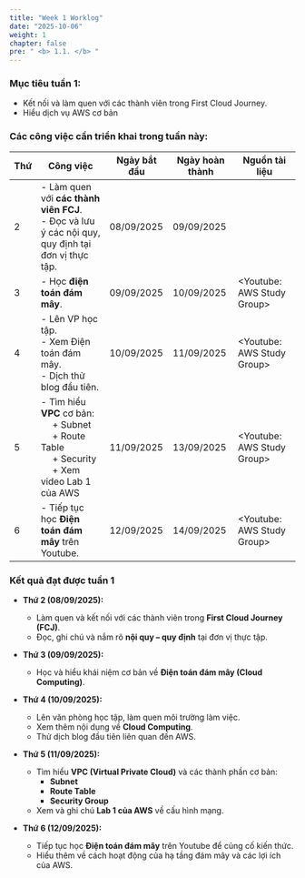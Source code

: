```yaml
---
title: "Week 1 Worklog"
date: "2025-10-06"
weight: 1
chapter: false
pre: " <b> 1.1. </b> "
---
```


### Mục tiêu tuần 1:

* Kết nối và làm quen với các thành viên trong First Cloud Journey.
* Hiểu dịch vụ AWS cơ bản

### Các công việc cần triển khai trong tuần này:
| Thứ | Công việc                                                                                                                          | Ngày bắt đầu | Ngày hoàn thành | Nguồn tài liệu             |
| --- |------------------------------------------------------------------------------------------------------------------------------------|--------------|-----------------|----------------------------|
| 2   | - Làm quen với **các thành viên FCJ**. <br> - Đọc và lưu ý các nội quy, quy định tại đơn vị thực tập.                              | 08/09/2025   | 09/09/2025      |                            |
| 3   | - Học **điện toán đám mây**.                                                                                                       | 09/09/2025   | 10/09/2025      | <Youtube: AWS Study Group> |
| 4   | - Lên VP học tập. <br> - Xem Điện toán đám mây. <br> - Dịch thử blog đầu tiên.                                                     | 10/09/2025   | 11/09/2025      | <Youtube: AWS Study Group> |
| 5   | - Tìm hiểu **VPC** cơ bản: <br>&emsp; + Subnet <br>&emsp; + Route Table <br>&emsp; + Security <br>&emsp; + Xem video Lab 1 của AWS | 11/09/2025   | 13/09/2025      | <Youtube: AWS Study Group> |
| 6   | - Tiếp tục học **Điện toán đám mây** trên Youtube.                                                                                 | 12/09/2025   | 14/09/2025      | <Youtube: AWS Study Group> |


### Kết quả đạt được tuần 1

* **Thứ 2 (08/09/2025):**
    - Làm quen và kết nối với các thành viên trong **First Cloud Journey (FCJ)**.
    - Đọc, ghi chú và nắm rõ **nội quy – quy định** tại đơn vị thực tập.

* **Thứ 3 (09/09/2025):**
    - Học và hiểu khái niệm cơ bản về **Điện toán đám mây (Cloud Computing)**.

* **Thứ 4 (10/09/2025):**
    - Lên văn phòng học tập, làm quen môi trường làm việc.
    - Xem thêm nội dung về **Cloud Computing**.
    - Thử dịch blog đầu tiên liên quan đến AWS.

* **Thứ 5 (11/09/2025):**
    - Tìm hiểu **VPC (Virtual Private Cloud)** và các thành phần cơ bản:
        - **Subnet**
        - **Route Table**
        - **Security Group**
    - Xem và ghi chú **Lab 1 của AWS** về cấu hình mạng.

* **Thứ 6 (12/09/2025):**
    - Tiếp tục học **Điện toán đám mây** trên Youtube để củng cố kiến thức.
    - Hiểu thêm về cách hoạt động của hạ tầng đám mây và các lợi ích của AWS.





